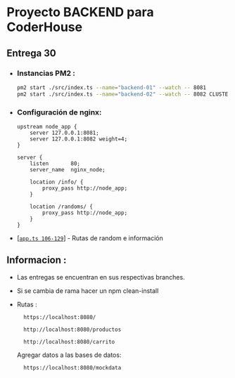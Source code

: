 # Proyecto BACKEND para CoderHouse

## Entrega 30
* ### Instancias PM2 :

    ```bash
    pm2 start ./src/index.ts --name="backend-01" --watch -- 8081
    pm2 start ./src/index.ts --name="backend-02" --watch -- 8082 CLUSTER
    ```
* ### Configuración de nginx:
    ```
    upstream node_app {
        server 127.0.0.1:8081;
        server 127.0.0.1:8082 weight=4;
    }

    server {
        listen       80;
        server_name  nginx_node;

        location /info/ {
            proxy_pass http://node_app;
        }

        location /randoms/ {
            proxy_pass http://node_app;
        }
    }
    ```

* \[[`app.ts 106-129`][1]] - Rutas de random e información

[1]: ./src/app.ts#L106-L129


## Informacion :
* Las entregas se encuentran en sus respectivas branches.
* Si se cambia de rama hacer un npm clean-install
* Rutas :

        https://localhost:8080/
        
        http://localhost:8080/productos
        
        http://localhost:8080/carrito

    Agregar datos a las bases de datos:

        https://localhost:8080/mockdata

